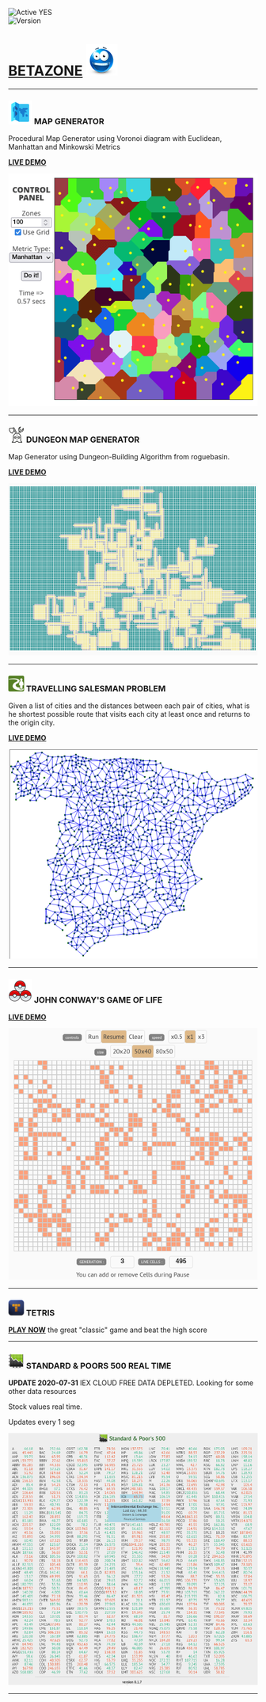 ![Active YES](https://img.shields.io/badge/Active-YES-green.svg)  
![Version](https://img.shields.io/badge/version-0.5.0-orange.svg)

# [BETAZONE](https://jolav.github.io/betazone) ![logo](https://github.com/jolav/betazone/blob/master/www/assets/idea64.png?raw=true)  

<hr>

### ![logo](https://raw.githubusercontent.com/jolav/betazone/master/www/assets/map48.png) **MAP GENERATOR**  

Procedural Map Generator using Voronoi diagram with Euclidean, Manhattan and Minkowski Metrics  

**[LIVE DEMO](https://jolav.github.io/betazone/mapGenerator/mapGen.html)**

![Example](https://github.com/jolav/betazone/blob/master/www/assets/mapGen.png?raw=true)

<hr>

### ![logo](https://raw.githubusercontent.com/jolav/betazone/master/www/assets/rogue32.png) **DUNGEON MAP GENERATOR**

Map Generator using Dungeon-Building Algorithm from roguebasin.

**[LIVE DEMO](https://jolav.github.io/betazone/dungeonMap/dungeonMap.html)**  

![Example](https://github.com/jolav/betazone/blob/master/www/assets/dungeonMap.png?raw=true)

<hr>

### ![logo](https://raw.githubusercontent.com/jolav/betazone/master/www/assets/traveller32.png) **TRAVELLING SALESMAN PROBLEM**

Given a list of cities and the distances between each pair of cities, what is he shortest possible route that visits each city at least once and returns to the origin city.  

**[LIVE DEMO](https://jolav.github.io/betazone/tsp/travelling.html)**  

![Example](https://github.com/jolav/betazone/blob/master/www/assets/travelling.png?raw=true)

<hr>

### ![logo](https://raw.githubusercontent.com/jolav/betazone/master/www/assets/life48.png) **JOHN CONWAY'S GAME OF LIFE**

**[LIVE DEMO](https://jolav.github.io/betazone/game-of-life/life.html)**

![Example](https://github.com/jolav/betazone/blob/master/www/assets/gameOfLife.png?raw=true)

<hr>

### ![logo](https://github.com/jolav/betazone/blob/master/www/assets/tetris32.png?raw=true)  **TETRIS**

**[PLAY NOW](https://jolav.github.io/betazone/tetris/tetris.html)** the great "classic" game and beat the high score

<hr>

### ![logo](https://github.com/jolav/betazone/blob/master/www/assets/stock32.png?raw=true) **STANDARD & POORS 500 REAL TIME**

**UPDATE 2020-07-31** IEX CLOUD FREE DATA DEPLETED. Looking for some other data resources

Stock values real time.

Updates every 1 seg

![Example](https://github.com/jolav/betazone/blob/master/www/assets/sp500Ex.png?raw=true)

<hr>

